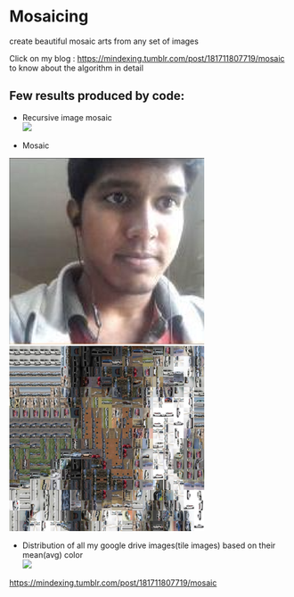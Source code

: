 # Mosaicing
create beautiful mosaic arts from any set of images


Click on my blog : https://mindexing.tumblr.com/post/181711807719/mosaic
to know about the algorithm in detail

## Few results produced by code:

- Recursive image mosaic  
  <img src="resursive%20mosaic%20vedio.gif" width="400" />




- Mosaic  
<p float="left">
  <img src="testimage.jpg" width="350" />
  <img src="testimage_mosaic.jpg" width="350" /> 
</p>





- Distribution of all my google drive images(tile images) based on their mean(avg) color  
  <img src="distribution%20of%20images%20about%20avg%20color.gif" width="700" />




https://mindexing.tumblr.com/post/181711807719/mosaic
